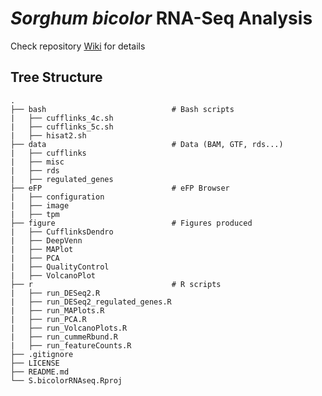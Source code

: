 # *Sorghum bicolor* RNA-Seq Analysis

Check repository [Wiki](https://github.com/lifangy6/S.bicolorRNAseq/wiki) for details

## Tree Structure

```         
.
├── bash                            # Bash scripts
|   ├── cufflinks_4c.sh
|   ├── cufflinks_5c.sh
|   ├── hisat2.sh          
├── data                            # Data (BAM, GTF, rds...)
|   ├── cufflinks
|   ├── misc                
|   ├── rds
|   ├── regulated_genes
├── eFP                             # eFP Browser
|   ├── configuration
|   ├── image
|   ├── tpm
├── figure                          # Figures produced
|   ├── CufflinksDendro
|   ├── DeepVenn
|   ├── MAPlot
|   ├── PCA
|   ├── QualityControl
|   ├── VolcanoPlot
├── r                               # R scripts
|   ├── run_DESeq2.R
|   ├── run_DESeq2_regulated_genes.R
|   ├── run_MAPlots.R
|   ├── run_PCA.R
|   ├── run_VolcanoPlots.R
|   ├── run_cummeRbund.R
|   ├── run_featureCounts.R
├── .gitignore
├── LICENSE
├── README.md
└── S.bicolorRNAseq.Rproj
```
